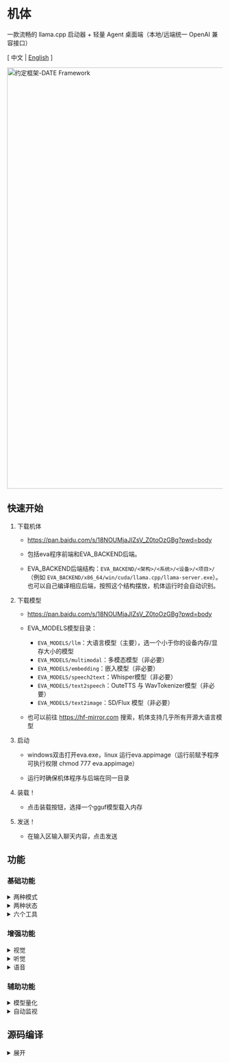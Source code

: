 # 机体

一款流畅的 llama.cpp 启动器 + 轻量 Agent 桌面端（本地/远端统一 OpenAI 兼容接口）

\[ 中文 | [English](README_en.md) \]

<img width="1906" height="984" alt="约定框架-DATE Framework" src="https://github.com/user-attachments/assets/20e655a2-cd60-4649-9fb2-21dced3d2664" />



## 快速开始

1. 下载机体

    - https://pan.baidu.com/s/18NOUMjaJIZsV_Z0toOzGBg?pwd=body

    - 包括eva程序前端和EVA_BACKEND后端。

    - EVA_BACKEND后端结构：`EVA_BACKEND/<架构>/<系统>/<设备>/<项目>/`（例如 `EVA_BACKEND/x86_64/win/cuda/llama.cpp/llama-server.exe`）。也可以自己编译相应后端，按照这个结构摆放，机体运行时会自动识别。

2. 下载模型

    - https://pan.baidu.com/s/18NOUMjaJIZsV_Z0toOzGBg?pwd=body

    - EVA_MODELS模型目录：
      - `EVA_MODELS/llm`：大语言模型（主要），选一个小于你的设备内存/显存大小的模型
      - `EVA_MODELS/multimodal`：多模态模型（非必要）
      - `EVA_MODELS/embedding`：嵌入模型（非必要）
      - `EVA_MODELS/speech2text`：Whisper模型（非必要）
      - `EVA_MODELS/text2speech`：OuteTTS 与 WavTokenizer模型（非必要）
      - `EVA_MODELS/text2image`：SD/Flux 模型（非必要）

    - 也可以前往 https://hf-mirror.com 搜索，机体支持几乎所有开源大语言模型

2. 启动

    - windows双击打开eva.exe，linux 运行eva.appimage（运行前赋予程序可执行权限 chmod 777 eva.appimage）

    - 运行时确保机体程序与后端在同一目录

3. 装载！

    - 点击装载按钮，选择一个gguf模型载入内存

4. 发送！

    - 在输入区输入聊天内容，点击发送

## 功能

### 基础功能

<details>

<summary> 两种模式 </summary>

1. 本地模式：选择 gguf 模型后，启动本地的 `llama-server` 程序并默认开放端口8080，也可以网页访问。

2. 链接模式：填写 `endpoint/key/model` 切换到远端模型，使用 OpenAI 兼容接口（`/v1/chat/completions`）。

</details>

<details>

<summary> 两种状态 </summary>

1. 对话状态

    - 在输入区输入聊天内容，模型进行回复

    - 可以使用挂载的工具

    - 可以按f1截图，按f2进行录音，截图和录音会发送给多模态或whisper模型进行相应处理

2. 补完状态

    - 在输出区键入任意文字，模型对其进行补完

</details>

<details>

<summary> 六个工具 </summary>

```txt
    在系统指令中附加“工具协议”，指导模型以 <tool_call>JSON</tool_call> 发起调用；
    推理结束后自动解析工具请求，执行并把结果以 "tool_response: ..." 继续发送，直至没有新请求。
```

1. 计算器

    - 模型输出计算公式给计算器工具，工具将返回计算结果

    - 例如：计算888*999 

    - 调用难度：⭐

2. 鼠标键盘

    - 模型输出行动序列来控制用户的鼠标和键盘，需要模型拥有视觉才能完成定位

    - 例如：帮我自动在冒险岛里搬砖

    - 调用难度：⭐⭐⭐⭐⭐

3. 软件工程师

    - 类似 Cline 的自动化工具执行链（execute_command/read_file/write_file/edit_file/list_files/search_content/MCP…）。

    - 例如：帮我构建一个cmake qt的初始项目

    - 调用难度：⭐⭐⭐⭐⭐

4. 知识库

    - 模型输出查询文本给知识库工具，工具将返回三条最相关的已嵌入知识

    - 要求：先在“增殖-知识库”上传文本并构建（启动嵌入服务 → /v1/embeddings 逐段入库）。

    - 例如：请问机体有哪些功能？

    - 调用难度：⭐⭐⭐

5. 文生图

    - 模型输出绘画提示词给文生图工具，工具将返回绘制好的图像

    - 要求：用户需要先在增殖窗口配置文生图的模型路径，支持sd和flux模型

    - 例如：画一个女孩

    - 调用难度：⭐⭐

6. MCP工具

    - 通过MCP服务，获取到外部丰富的工具

    - 说明：挂载工具后需要前往增殖窗口配置MCP服务

    - 调用难度：⭐⭐⭐⭐⭐

</details>

### 增强功能

<details>

<summary> 视觉 </summary>

- 介绍：在 本地模式 + 对话状态 下可以挂载视觉模型，视觉模型一般名称中带有mmproj，并且只和特定的模型相匹配。挂载成功后用户可以选择图像进行预解码，来作为模型的上文

- 激活方法：在设置中右击“挂载视觉”选择 mmproj；拖拽/右击上传/按 F1 截图后，点击“发送”进行预解码，再进行问答。

</details>

<details>

<summary> 听觉 </summary>

- 介绍：借助whisper.cpp项目将用户的声音转为文本，也可以直接传入音频转为字幕文件

- 激活方法：右击状态区打开“增殖-声转文”，选择 whisper 模型路径；回到主界面按 F2 开始/结束录音，结束后自动转写回填输入框。

</details>

<details>

<summary> 语音 </summary>

- 介绍：借助windows系统的语音功能将模型输出的文本转为语音并自动播放，或者可以自己配置outetts模型进行文转声

- 激活方法：右击状态区打开“增殖-文转声”，选择系统语音或 OuteTTS+WavTokenizer 并启动。

</details>

### 辅助功能

<details>

<summary> 模型量化 </summary>

- 可以右击状态区弹出增殖窗口，在模型量化选项卡中对未经量化的fp32、fp16、bf16的gguf模型进行量化

</details>

<details>

<summary> 自动监视 </summary>

- 本地对话状态下，挂载视觉后，可设置监视帧率；随后会自动附带最近 1 分钟的屏幕帧到下一次发送。

</details>

## 源码编译

<details>

<summary> 展开 </summary>

1. 配置环境

    - 安装编译器 windows可以用msvc或mingw，linux需要g++或clang

    - 安装Qt5.15库 https://download.qt.io/

    - 安装cmake https://cmake.org/

2. 克隆源代码

    ```bash
    git clone https://github.com/ylsdamxssjxxdd/eva.git
    ```

3. 编译
    ```bash
    cd eva
    cmake -B build -DBODY_PACK=OFF
    cmake --build build --config Release -j 8
    ```
    - BODY_PACK：是否需要打包的标志，若开启，windows下将所有组件放置在bin目录下；linux下将所有组件打包为一个AppImage文件，但是依赖linuxdeploy等工具需要自行配置

4. 后端准备

    - 从上游或第三方获取已编译的推理程序。
    - 也可以在nerv项目中获取所有三方源码自行编译 git clone https://github.com/ylsdamxssjxxdd/nerv.git
    - 按中央教条放置第三方程序：`EVA_BACKEND/<架构>/<系统>/<设备>/<项目>/`，例如：
    - `EVA_BACKEND/x86_64/win/cuda/llama.cpp/llama-server(.exe)`
    - 架构：`x86_64`、`x86_32`、`arm64`、`arm32`
    - 系统：`win`、`linux`
    - 设备：`cpu`、`cuda`、`vulkan`、`opencl`（可自定义扩展）
    - 项目：如 `llama.cpp`、`whisper.cpp`、`stable-diffusion.cpp`
    - 运行时 EVA 仅在本机同架构目录下枚举设备并查找可执行文件，并自动补全库搜索路径（Windows: PATH；Linux: LD_LIBRARY_PATH）。

5. 打包分发（解压即用）
    - 将可执行（build/bin/eva[.exe]）、同级目录 `EVA_BACKEND/`、必要 thirdparty 与资源、以及可选 `EVA_MODELS/` 一并打包；
    - 目录示例：
      - `EVA_BACKEND/<arch>/<os>/<device>/llama.cpp/llama-server(.exe)`
      - `EVA_BACKEND/<arch>/<os>/<device>/whisper.cpp/whisper-cli(.exe)`
      - `EVA_BACKEND/<arch>/<os>/<device>/llama-tts/llama-tts(.exe)`
      - `EVA_MODELS/{llm,embedding,speech2text,text2speech,text2image}/...`
    - 程序首次启动会在同级目录创建 `EVA_TEMP/`，用于保存配置、历史与中间产物。


</details>
